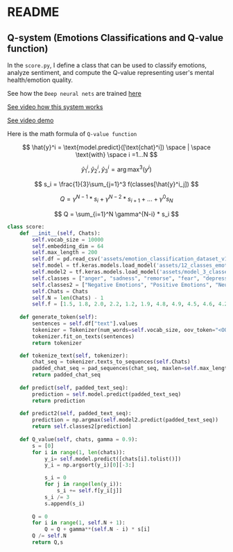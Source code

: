 # README

## Q-system (Emotions Classifications and Q-value function)

In the `score.py`, I define a class that can be used to classify emotions, analyze sentiment, and compute the Q-value representing user's mental health/emotion quality.

See how the `Deep neural nets` are trained [here](https://colab.research.google.com/drive/1AQZ2_iISey7iFYD-VGi8QxaTPGJjXCCI?usp=sharing)

[See video how this system works](https://youtu.be/NkX4Q-JG3D4)

[See video demo](https://youtu.be/O9DBS1uLPKc)

Here is the math formula of `Q-value function` 


$$
\hat{y}^i = \text{model.predict}([\text{chat}^i]) \space | \space \text{with} \space i =1...N
$$

$$
\hat{y}^i_1, \hat{y}^i_2, \hat{y}^i_3 = \arg\max^3(y^i)
$$

$$
s_i = \frac{1}{3}\sum_{j=1}^3 f(classes[\hat{y}^i_j])
$$

$$
Q = \gamma^{N-1}*s_i + \gamma^{N-2}*s_{i+1} + ... + \gamma^{0}s_{N}
$$

$$
Q = \sum_{i=1}^N \gamma^{N-i} * s_i
$$

```python
class score:
    def __init__(self, Chats):
        self.vocab_size = 10000
        self.embedding_dim = 64
        self.max_length = 200
        self.df = pd.read_csv('assets/emotion_classification_dataset_v1.1.csv')
        self.model = tf.keras.models.load_model('assets/12_classes_emotions_classifications.h5')
        self.model2 = tf.keras.models.load_model('assets/model_3_classes_v1.1.h5')
        self.classes = ["anger", "sadness", "remorse", "fear", "depression", "lonely", "joy", "love", "optimism", "gratitude", "pride", "confusion"]
        self.classes2 = ["Negative Emotions", "Positive Emotions", "Neutral Emotions"]
        self.Chats = Chats
        self.N = len(Chats) - 1
        self.f = [1.5, 1.8, 2.0, 2.2, 1.2, 1.9, 4.8, 4.9, 4.5, 4.6, 4.2, 2.5]
        
    def generate_token(self):
        sentences = self.df["text"].values
        tokenizer = Tokenizer(num_words=self.vocab_size, oov_token="<OOV>")
        tokenizer.fit_on_texts(sentences)
        return tokenizer

    def tokenize_text(self, tokenizer):
        chat_seq = tokenizer.texts_to_sequences(self.Chats)
        padded_chat_seq = pad_sequences(chat_seq, maxlen=self.max_length, truncating="post", padding="post")
        return padded_chat_seq
            
    def predict(self, padded_text_seq):
        prediction = self.model.predict(padded_text_seq)
        return prediction
    
    def predict2(self, padded_text_seq):
        prediction = np.argmax(self.model2.predict(padded_text_seq))
        return self.classes2[prediction]
    
    def Q_value(self, chats, gamma = 0.9):
        s = [0]
        for i in range(1, len(chats)):
            y_i= self.model.predict([chats[i].tolist()])
            y_i = np.argsort(y_i)[0][-3:]

            s_i = 0
            for j in range(len(y_i)):
                s_i += self.f[y_i[j]]
            s_i /= 3
            s.append(s_i)
           
        Q = 0
        for i in range(1, self.N + 1):
            Q = Q + gamma**(self.N - i) * s[i]
        Q /= self.N
        return Q,s
```